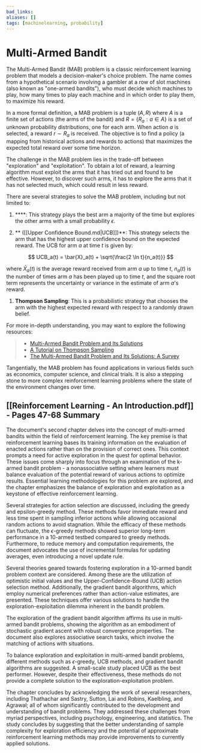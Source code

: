 ```yaml
---
bad_links: 
aliases: []
tags: [machinelearning, probability]
---
```

# Multi-Armed Bandit

The Multi-Armed Bandit (MAB) problem is a classic reinforcement learning problem that models a decision-maker's choice problem. The name comes from a hypothetical scenario involving a gambler at a row of slot machines (also known as "one-armed bandits"), who must decide which machines to play, how many times to play each machine and in which order to play them, to maximize his reward.

In a more formal definition, a MAB problem is a tuple $(A, R)$ where $A$ is a finite set of actions (the arms of the bandit) and $R = \{R_a: a \in A\}$ is a set of unknown probability distributions, one for each arm. When action $a$ is selected, a reward $r \sim R_a$ is received. The objective is to find a policy (a mapping from historical actions and rewards to actions) that maximizes the expected total reward over some time horizon.

The challenge in the MAB problem lies in the trade-off between "exploration" and "exploitation". To obtain a lot of reward, a learning algorithm must exploit the arms that it has tried out and found to be effective. However, to discover such arms, it has to explore the arms that it has not selected much, which could result in less reward.

There are several strategies to solve the MAB problem, including but not limited to:

1. ****: This strategy plays the best arm a majority of the time but explores the other arms with a small probability $\epsilon$.

2. ** ([[Upper Confidence Bound.md|UCB]])**: This strategy selects the arm that has the highest upper confidence bound on the expected reward. The UCB for arm $a$ at time $t$ is given by:

$$
UCB_a(t) = \bar{X}_a(t) + \sqrt{\frac{2 \ln t}{n_a(t)}}
$$

where $\bar{X}_a(t)$ is the average reward received from arm $a$ up to time $t$, $n_a(t)$ is the number of times arm $a$ has been played up to time $t$, and the square root term represents the uncertainty or variance in the estimate of arm $a$'s reward.

1. **Thompson Sampling**: This is a probabilistic strategy that chooses the arm with the highest expected reward with respect to a randomly drawn belief.

For more in-depth understanding, you may want to explore the following resources:

> - [Multi-Armed Bandit Problem and Its Solutions](https://www.google.com/search?q=Multi-Armed+Bandit+Problem+and+Its+Solutions)
> - [A Tutorial on Thompson Sampling](https://www.google.com/search?q=A+Tutorial+on+Thompson+Sampling)
> - [The Multi-Armed Bandit Problem and Its Solutions: A Survey](https://www.google.com/search?q=The+Multi-Armed+Bandit+Problem+and+Its+Solutions%3A+A+Survey)

Tangentially, the MAB problem has found applications in various fields such as economics, computer science, and clinical trials. It is also a stepping stone to more complex reinforcement learning problems where the state of the environment changes over time.

## [[Reinforcement Learning - An Introduction.pdf]] - Pages 47-68 Summary

The document's second chapter delves into the concept of multi-armed bandits within the field of reinforcement learning. The key premise is that reinforcement learning bases its training information on the evaluation of enacted actions rather than on the provision of correct ones. This context prompts a need for active exploration in the quest for optimal behavior. These issues come sharply into focus through an examination of the k-armed bandit problem - a nonassociative setting where learners must balance evaluation of the potential reward of various actions to optimize results. Essential learning methodologies for this problem are explored, and the chapter emphasizes the balance of exploration and exploitation as a keystone of effective reinforcement learning.

Several strategies for action selection are discussed, including the greedy and epsilon-greedy method. These methods favor immediate reward and less time spent in sampling inferior actions while allowing occasional random actions to avoid stagnation. While the efficacy of these methods can fluctuate, the $\epsilon$-greedy methods showed superior long-term performance in a 10-armed testbed compared to greedy methods. Furthermore, to reduce memory and computation requirements, the document advocates the use of incremental formulas for updating averages, even introducing a novel update rule.

Several theories geared towards fostering exploration in a 10-armed bandit problem context are considered. Among these are the utilization of optimistic initial values and the Upper-Confidence-Bound (UCB) action selection method. Additionally, the gradient bandit algorithms, which employ numerical preferences rather than action-value estimates, are presented. These techniques offer various solutions to handle the exploration-exploitation dilemma inherent in the bandit problem.

The exploration of the gradient bandit algorithm affirms its use in multi-armed bandit problems, showing the algorithm as an embodiment of stochastic gradient ascent with robust convergence properties. The document also explores associative search tasks, which involve the matching of actions with situations.

To balance exploration and exploitation in multi-armed bandit problems, different methods such as $\epsilon$-greedy, UCB methods, and gradient bandit algorithms are suggested. A small-scale study placed UCB as the best performer. However, despite their effectiveness, these methods do not provide a complete solution to the exploration-exploitation problem.

The chapter concludes by acknowledging the work of several researchers, including Thathachar and Sastry, Sutton, Lai and Robins, Kaelbling, and Agrawal; all of whom significantly contributed to the development and understanding of bandit problems. They addressed these challenges from myriad perspectives, including psychology, engineering, and statistics. The study concludes by suggesting that the better understanding of sample complexity for exploration efficiency and the potential of approximate reinforcement learning methods may provide improvements to currently applied solutions.